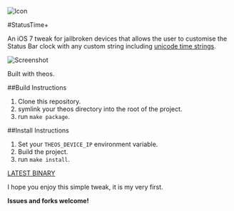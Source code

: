 ![Icon](http://cl.ly/image/1r1E3l3a1R2Z/AppIcon72x72@2x.png)

#StatusTime+

An iOS 7 tweak for jailbroken devices that allows the user to customise the Status Bar clock with any custom string including [unicode time strings](http://www.unicode.org/reports/tr35/tr35-25.html#Date_Format_Patterns).

![Screenshot](http://cl.ly/image/2F0H3Y3O3B2W/IMG_1662.PNG)

Built with theos.

##Build Instructions

1. Clone this repository.
2. symlink your theos directory into the root of the project.
3. run ```make package```.

##Install Instructions
1. Set your ```THEOS_DEVICE_IP``` environment variable.
2. Build the project.
2. run ```make install```.

[LATEST BINARY](http://cl.ly/431V2x2x0o23/download/com.lkemitchll.statustime%2B_0.0.1-5_iphoneos-arm.deb)

I hope you enjoy this simple tweak, it is my very first.

**Issues and forks welcome!**
